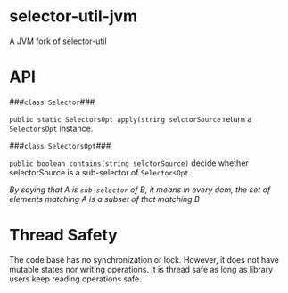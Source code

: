 selector-util-jvm
=================

A JVM fork of selector-util

API
=======

###`class Selector`###

`public static SelectorsOpt apply(string selctorSource`
return a `SelectorsOpt` instance.


###`class SelectorsOpt`###

`public boolean contains(string selctorSource)`
decide whether selectorSource is a sub-selector of `SelectorsOpt`


*By saying that A is `sub-selector` of B, it means in every dom, the set of elements matching A is a subset of that matching B*

Thread Safety
====

The code base has no synchronization or lock.
However, it does not have mutable states nor writing operations.
It is thread safe as long as library users keep reading operations safe.
